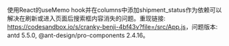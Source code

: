 使用React的useMemo hook并在columns中添加shipment_status作为依赖可以解决在刷新或进入页面后搜索框内容消失的问题。重现链接: <https://codesandbox.io/s/cranky-benji-4bf43v?file=/src/App.js>，问题版本: antd 5.5.0, @ant-design/pro-components 2.4.16。
